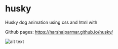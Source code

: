 # husky

Husky dog animation using css and html with

Github pages: https://harshalparmar.github.io/husky/

![alt text](https://raw.githubusercontent.com/harshalparmar/husky/main/husky-img.png)
